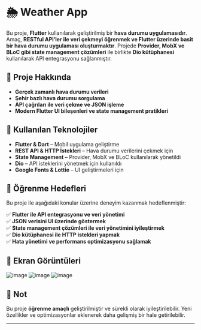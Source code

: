 # 🌦️ Weather App

Bu proje, **Flutter** kullanılarak geliştirilmiş bir **hava durumu uygulamasıdır**. Amaç, **RESTful API’ler ile veri çekmeyi öğrenmek ve Flutter üzerinde basit bir hava durumu uygulaması oluşturmaktır**. Projede **Provider, MobX ve BLoC gibi state management çözümleri** ile birlikte **Dio kütüphanesi** kullanılarak API entegrasyonu sağlanmıştır.

## 📌 Proje Hakkında

- **Gerçek zamanlı hava durumu verileri**
- **Şehir bazlı hava durumu sorgulama**
- **API çağrıları ile veri çekme ve JSON işleme**
- **Modern Flutter UI bileşenleri ve state management pratikleri**

## 🔗 Kullanılan Teknolojiler

- **Flutter & Dart** – Mobil uygulama geliştirme  
- **REST API & HTTP İstekleri** – Hava durumu verilerini çekmek için  
- **State Management** – Provider, MobX ve BLoC kullanılarak yönetildi  
- **Dio** – API isteklerini yönetmek için kullanıldı  
- **Google Fonts & Lottie** – UI geliştirmeleri için  

## 🎯 Öğrenme Hedefleri

Bu proje ile aşağıdaki konular üzerine deneyim kazanmak hedeflenmiştir:

✅ **Flutter ile API entegrasyonu ve veri yönetimi**  
✅ **JSON verisini UI üzerinde göstermek**  
✅ **State management çözümleri ile veri yönetimini iyileştirmek**  
✅ **Dio kütüphanesi ile HTTP istekleri yapmak**  
✅ **Hata yönetimi ve performans optimizasyonu sağlamak**  

## 📸 Ekran Görüntüleri



![image](https://github.com/user-attachments/assets/18385656-4802-4334-b723-b405a928067e)
![image](https://github.com/user-attachments/assets/f87e3f0f-5f21-4962-b31c-cce6ddf9c3b1)
![image](https://github.com/user-attachments/assets/1f9c4d8e-9f9b-4ad1-bdf6-9cdd748e6594)




## 📌 Not

Bu proje **öğrenme amaçlı** geliştirilmiştir ve sürekli olarak iyileştirilebilir. Yeni özellikler ve optimizasyonlar eklenerek daha gelişmiş bir hale getirilebilir.

---


